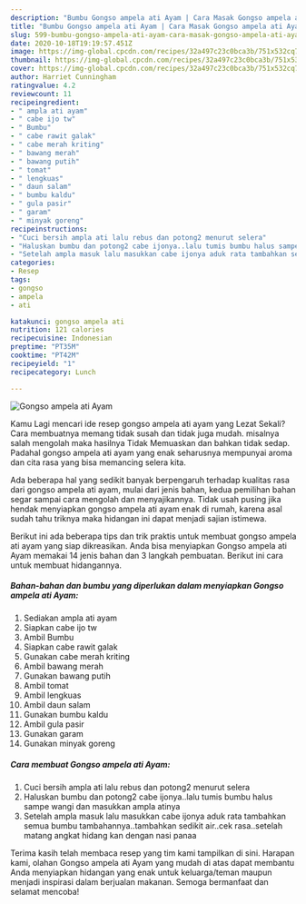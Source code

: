 ```yaml
---
description: "Bumbu Gongso ampela ati Ayam | Cara Masak Gongso ampela ati Ayam Yang Menggugah Selera"
title: "Bumbu Gongso ampela ati Ayam | Cara Masak Gongso ampela ati Ayam Yang Menggugah Selera"
slug: 599-bumbu-gongso-ampela-ati-ayam-cara-masak-gongso-ampela-ati-ayam-yang-menggugah-selera
date: 2020-10-18T19:19:57.451Z
image: https://img-global.cpcdn.com/recipes/32a497c23c0bca3b/751x532cq70/gongso-ampela-ati-ayam-foto-resep-utama.jpg
thumbnail: https://img-global.cpcdn.com/recipes/32a497c23c0bca3b/751x532cq70/gongso-ampela-ati-ayam-foto-resep-utama.jpg
cover: https://img-global.cpcdn.com/recipes/32a497c23c0bca3b/751x532cq70/gongso-ampela-ati-ayam-foto-resep-utama.jpg
author: Harriet Cunningham
ratingvalue: 4.2
reviewcount: 11
recipeingredient:
- " ampla ati ayam"
- " cabe ijo tw"
- " Bumbu"
- " cabe rawit galak"
- " cabe merah kriting"
- " bawang merah"
- " bawang putih"
- " tomat"
- " lengkuas"
- " daun salam"
- " bumbu kaldu"
- " gula pasir"
- " garam"
- " minyak goreng"
recipeinstructions:
- "Cuci bersih ampla ati lalu rebus dan potong2 menurut selera"
- "Haluskan bumbu dan potong2 cabe ijonya..lalu tumis bumbu halus sampe wangi dan masukkan ampla atinya"
- "Setelah ampla masuk lalu masukkan cabe ijonya aduk rata tambahkan semua bumbu tambahannya..tambahkan sedikit air..cek rasa..setelah matang angkat hidang kan dengan nasi panaa"
categories:
- Resep
tags:
- gongso
- ampela
- ati

katakunci: gongso ampela ati 
nutrition: 121 calories
recipecuisine: Indonesian
preptime: "PT35M"
cooktime: "PT42M"
recipeyield: "1"
recipecategory: Lunch

---
```



![Gongso ampela ati Ayam](https://img-global.cpcdn.com/recipes/32a497c23c0bca3b/751x532cq70/gongso-ampela-ati-ayam-foto-resep-utama.jpg)

Kamu Lagi mencari ide resep gongso ampela ati ayam yang Lezat Sekali? Cara membuatnya memang tidak susah dan tidak juga mudah. misalnya salah mengolah maka hasilnya Tidak Memuaskan dan bahkan tidak sedap. Padahal gongso ampela ati ayam yang enak seharusnya mempunyai aroma dan cita rasa yang bisa memancing selera kita.



Ada beberapa hal yang sedikit banyak berpengaruh terhadap kualitas rasa dari gongso ampela ati ayam, mulai dari jenis bahan, kedua pemilihan bahan segar sampai cara mengolah dan menyajikannya. Tidak usah pusing jika hendak menyiapkan gongso ampela ati ayam enak di rumah, karena asal sudah tahu triknya maka hidangan ini dapat menjadi sajian istimewa.


Berikut ini ada beberapa tips dan trik praktis untuk membuat gongso ampela ati ayam yang siap dikreasikan. Anda bisa menyiapkan Gongso ampela ati Ayam memakai 14 jenis bahan dan 3 langkah pembuatan. Berikut ini cara untuk membuat hidangannya.

<!--inarticleads1-->

##### Bahan-bahan dan bumbu yang diperlukan dalam menyiapkan Gongso ampela ati Ayam:

1. Sediakan  ampla ati ayam
1. Siapkan  cabe ijo tw
1. Ambil  Bumbu
1. Siapkan  cabe rawit galak
1. Gunakan  cabe merah kriting
1. Ambil  bawang merah
1. Gunakan  bawang putih
1. Ambil  tomat
1. Ambil  lengkuas
1. Ambil  daun salam
1. Gunakan  bumbu kaldu
1. Ambil  gula pasir
1. Gunakan  garam
1. Gunakan  minyak goreng




<!--inarticleads2-->

##### Cara membuat Gongso ampela ati Ayam:

1. Cuci bersih ampla ati lalu rebus dan potong2 menurut selera
1. Haluskan bumbu dan potong2 cabe ijonya..lalu tumis bumbu halus sampe wangi dan masukkan ampla atinya
1. Setelah ampla masuk lalu masukkan cabe ijonya aduk rata tambahkan semua bumbu tambahannya..tambahkan sedikit air..cek rasa..setelah matang angkat hidang kan dengan nasi panaa




Terima kasih telah membaca resep yang tim kami tampilkan di sini. Harapan kami, olahan Gongso ampela ati Ayam yang mudah di atas dapat membantu Anda menyiapkan hidangan yang enak untuk keluarga/teman maupun menjadi inspirasi dalam berjualan makanan. Semoga bermanfaat dan selamat mencoba!
